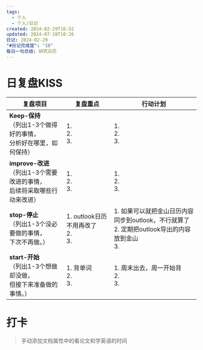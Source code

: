 ```yaml
---
tags:
  - 个人
  - 个人/日记
created: 2024-02-29T16:52
updated: 2024-07-18T10:26
日记: 2024-02-29
"#日记完成度": "18"
每日一句总结: 研究日历
---
```



# 日复盘KISS
| **复盘项目**                                             | **复盘重点**                        | **行动计划**                                                         |
| ---------------------------------------------------- | ------------------------------- | ---------------------------------------------------------------- |
| **Keep-保持**<br>（列出1-3个做得好的事情，<br>   分析好在哪里，如何保持）     | 1.  <br>2. <br>3.               | 1.  <br>2. <br>3.                                                |
| **improve-改进**<br>（列出1-3个需要改进的事情，<br>  后续将采取哪些行动来改进） | 1.  <br>2. <br>3.               | 1.  <br>2. <br>3.                                                |
| **stop-停止**<br>（列出1-3个没必要做的事情，<br>下次不再做。）            | 1.  outlook日历不用再改了<br>2. <br>3. | 1.  如果可以就把金山日历内容同步到outlook，不行就算了<br>2. 定期把outlook导出的内容放到金山<br>3. |
| **start-开始**<br>（列出1-3个想做却没做，<br>但接下来准备做的事情。）        | 1.  背单词<br>2. <br>3.            | 1.  周末出去，周一开始背<br>2. <br>3.                                      |


# 打卡
> 手动添加文档属性中的看论文和学英语的时间


